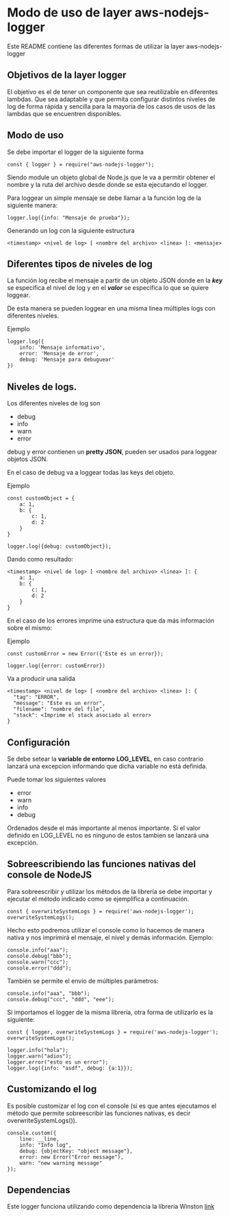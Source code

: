 # Modo de uso de layer aws-nodejs-logger
Este README contiene las diferentes formas de utilizar la layer aws-nodejs-logger

## Objetivos de la layer logger
El objetivo es el de tener un componente que sea reutilizable en diferentes lambdas. Que sea adaptable y que permita configurar distintos niveles de log de forma rápida y sencilla para la mayoria de los casos de usos de las lambdas que se encuentren disponibles.

## Modo de uso
Se debe importar el logger de la siguiente forma
```
const { logger } = require("aws-nodejs-logger");
```

Siendo module un objeto global de Node.js que le va a permitir obtener el nombre y la ruta del archivo desde donde se esta ejecutando el logger.

Para loggear un simple mensaje se debe llamar a la función log de la siguiente manera:

```
logger.log({info: "Mensaje de prueba"});
```

Generando un log con la siguiente estructura
```
<timestamp> <nivel de log> [ <nombre del archivo> <linea> ]: <mensaje>
```

## Diferentes tipos de niveles de log
La función log recibe el mensaje a partir de un objeto JSON donde en la ***key*** se especifica el nivel de log y en el ***valor*** se especifica lo que se quiere loggear.

De esta manera se pueden loggear en una misma linea múltiples logs con diferentes niveles.

Ejemplo
```
logger.log({
    info: 'Mensaje informativo',
    error: 'Mensaje de error',
    debug: 'Mensaje para debuguear'
})
```

## Niveles de logs.
Los diferentes niveles de log son

- debug
- info
- warn
- error

debug y error contienen un **pretty JSON**, pueden ser usados para loggear objetos JSON.

En el caso de debug va a loggear todas las keys del objeto.

Ejemplo
```
const customObject = {
    a: 1,
    b: {
        c: 1,
        d: 2
    }
}

logger.log({debug: customObject});
```

Dando como resultado:
```
<timestamp> <nivel de log> [ <nombre del archivo> <linea> ]: {
    a: 1,
    b: {
        c: 1,
        d: 2
    }
}
```

En el caso de los errores imprime una estructura que da más información sobre el mismo:

Ejemplo
```
const customError = new Error({'Este es un error});

logger.log({error: customError})
```

Va a producir una salida 
```
<timestamp> <nivel de log> [ <nombre del archivo> <linea> ]: {
  "tag": "ERROR",
  "message": "Este es un error",
  "filename": "nombre del file",
  "stack": <Imprime el stack asociado al error>
}
```

## Configuración
Se debe setear la **variable de entorno** **LOG_LEVEL**, en caso contrario lanzará una excepcion informando que dicha variable no está definida.

Puede tomar los siguientes valores
- error
- warn
- info
- debug

Ordenados desde el más importante al menos importante. Si el valor definido en LOG_LEVEL no es ninguno de estos tambien se lanzará una excepción.

## Sobreescribiendo las funciones nativas del console de NodeJS
Para sobreescribir y utilizar los métodos de la librería se debe importar y ejecutar el método indicado como se ejemplifica a continuación.

```
const { overwriteSystemLogs } = require('aws-nodejs-logger');
overwriteSystemLogs();
```

Hecho esto podremos utilizar el console como lo hacemos de manera nativa y nos imprimirá el mensaje, el nivel y demás información. Ejemplo:

```
console.info("aaa");
console.debug("bbb");
console.warn("ccc");
console.error("ddd");
```

También se permite el envio de múltiples parámetros:

```
console.info("aaa", "bbb");
console.debug("ccc", "ddd", "eee");
```

Si importamos el logger de la misma librería, otra forma de utilizarlo es la siguiente:

```
const { logger, overwriteSystemLogs } = require('aws-nodejs-logger');
overwriteSystemLogs();

logger.info("hola");
logger.warn("adios");
logger.error("esto es un error");
logger.log({info: "asdf", debug: {a:1}});
```


## Customizando el log
Es posible customizar el log con el console (si es que antes ejecutamos el método que permite sobreescribir las funciones nativas, es decir overwriteSystemLogs()).

```
console.custom({
    line: __line,
    info: "Info log",
    debug: {objectKey: "object message"},
    error: new Error("Error message"),
    warn: "new warning message"
});
```

## Dependencias
Este logger funciona utilizando como dependencia la libreria Winston
[link](https://www.npmjs.com/package/winston)
